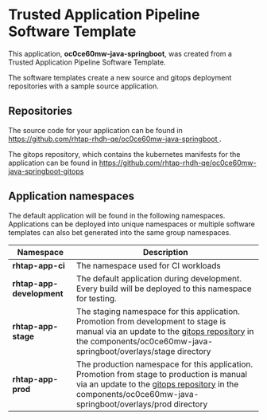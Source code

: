 # Trusted Application Pipeline Software Template

This application, **oc0ce60mw-java-springboot**, was created from a Trusted Application Pipeline Software Template.

The software templates create a new source and gitops deployment repositories with a sample source application. 

## Repositories

The source code for your application can be found in [https://github.com/rhtap-rhdh-qe/oc0ce60mw-java-springboot ](https://github.com/rhtap-rhdh-qe/oc0ce60mw-java-springboot ).
 
The gitops repository, which contains the kubernetes manifests for the application can be found in 
[https://github.com/rhtap-rhdh-qe/oc0ce60mw-java-springboot-gitops ](https://github.com/rhtap-rhdh-qe/oc0ce60mw-java-springboot-gitops ) 

## Application namespaces 

The default application will be found in the following namespaces. Applications can be deployed into unique namespaces or multiple software templates can also bet generated into the same group namespaces.  

|  Namespace   |  Description   |  
| -------- | -------- |
| **rhtap-app-ci** | The namespace used for CI workloads |
| **rhtap-app-development** | The default application during development. Every build will be deployed to this namespace for testing. |
| **rhtap-app-stage** | The staging namespace for this application. Promotion from development to stage is manual via an update to the [gitops repository](https://github.com/rhtap-rhdh-qe/oc0ce60mw-java-springboot-gitops ) in the components/oc0ce60mw-java-springboot/overlays/stage directory |
| **rhtap-app-prod** | The production namespace for this application. Promotion from stage to production is manual via an update to the [gitops repository](https://github.com/rhtap-rhdh-qe/oc0ce60mw-java-springboot-gitops ) in the components/oc0ce60mw-java-springboot/overlays/prod directory |